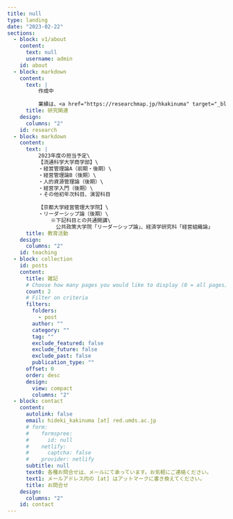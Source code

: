 ```yaml
---
title: null
type: landing
date: "2023-02-22"
sections:
  - block: v1/about
    content:
      text: null
      username: admin
    id: about
  - block: markdown
    content:
      text: |
          作成中
          
          業績は、<a href="https://researchmap.jp/hkakinuma" target="_blank" rel="noopener noreferrer">Researchmap</a> をご覧ください。（別タブで開きます）
      title: 研究関連
    design:
      columns: "2"
    id: research
  - block: markdown
    content:
      text: |
          2023年度の担当予定\
          【流通科学大学商学部】\
          ・経営管理論A（前期・後期）\
          ・経営管理論B（後期）\
          ・人的資源管理論（後期）\
          ・経営学入門（後期）\
          ・その他初年次科目、演習科目
          
          【京都大学経営管理大学院】\
          ・リーダーシップ論（後期）\
              ※下記科目との共通開講\
              　公共政策大学院「リーダーシップ論」、経済学研究科「経営組織論」
      title: 教育活動
    design:
      columns: "2"
    id: teaching
  - block: collection
    id: posts
    content:
      title: 雑記
      # Choose how many pages you would like to display (0 = all pages)
      count: 2
      # Filter on criteria
      filters:
        folders:
          - post
        author: ""
        category: ""
        tag: ""
        exclude_featured: false
        exclude_future: false
        exclude_past: false
        publication_type: ""
      offset: 0
      order: desc
      design:
        view: compact
        columns: "2"
  - block: contact
    content:
      autolink: false
      email: hideki_kakinuma [at] red.umds.ac.jp
      # form:
      #    formspree:
      #      id: null
      #    netlify:
      #      captcha: false
      #    provider: netlify
      subtitle: null
      text0: 各種お問合せは、メールにて承っています。お気軽にご連絡ください。
      text1: メールアドレス内の [at] はアットマークに書き換えてください。
      title: お問合せ
    design:
      columns: "2"
    id: contact
---
```


